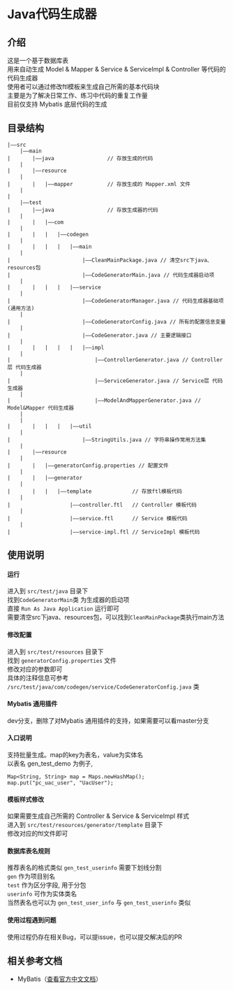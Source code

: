 # Java代码生成器
## 介绍
这是一个基于数据库表<br/>用来自动生成 Model & Mapper & Service & ServiceImpl & Controller 等代码的代码生成器<br/>
使用者可以通过修改ftl模板来生成自己所需的基本代码块<br/>
主要是为了解决日常工作、练习中代码的重复工作量<br/>
目前仅支持 Mybatis 底层代码的生成

## 目录结构
```
|——src	
	|——main                                             
|		|——java					// 存放生成的代码
	|
|		|——resource
	|
|		|	|——mapper			// 存放生成的 Mapper.xml 文件
	|
|
	|——test
|		|——java					// 存放生成器的代码
	|
|		|	|——com
	|
|		|	|	|——codegen
	|
|		|	|	|	|——main
	|
|						|——CleanMainPackage.java // 清空src下java、resources包
|						|——CodeGeneratorMain.java // 代码生成器启动项
	|
|		|	|	|	|——service
	|
|						|——CodeGeneratorManager.java // 代码生成器基础项 (通用方法)
	|
|						|——CodeGeneratorConfig.java // 所有的配置信息变量
	|
|						|——CodeGenerator.java // 主要逻辑接口
	|
|		|	|	|	|	|——impl
	|
|							|——ControllerGenerator.java // Controller层 代码生成器
	|
|							|——ServiceGenerator.java // Service层 代码生成器
	|
|							|——ModelAndMapperGenerator.java // Model&Mapper 代码生成器
	|
	|
|		|	|	|	|——util
	|
|						|——StringUtils.java // 字符串操作常用方法集
	|
|		|——resource
	|
|		|	|——generatorConfig.properties // 配置文件
	|
|		|	|——generator
	|
|		|	|	|——template				// 存放ftl模板代码
	|		
|					|——controller.ftl	// Controller 模板代码
	|		
|					|——service.ftl		// Service 模板代码
	|		
|					|——service-impl.ftl	// ServiceImpl 模板代码
```

## 使用说明
#### 运行
进入到 `src/test/java` 目录下<br />
找到`CodeGeneratorMain`类 为生成器的启动项<br />
直接 `Run As Java Application` 运行即可<br />
需要清空src下java、resources包，可以找到`CleanMainPackage`类执行main方法<br/>

#### 修改配置
进入到 `src/test/resources` 目录下<br />
找到 `generatorConfig.properties` 文件<br />
修改对应的参数即可<br />
具体的注释信息可参考 `/src/test/java/com/codegen/service/CodeGeneratorConfig.java` 类<br />

#### Mybatis 通用插件
dev分支，删除了对Mybatis 通用插件的支持，如果需要可以看master分支

#### 入口说明
支持批量生成。map的key为表名，value为实体名<br/>
以表名 gen_test_demo 为例子,<br/>
```
Map<String, String> map = Maps.newHashMap();
map.put("pc_uac_user", "UacUser");
```
#### 模板样式修改
如果需要生成自己所需的 Controller & Service & ServiceImpl 样式<br/>
进入到 `src/test/resources/generator/template` 目录下<br />
修改对应的ftl文件即可

#### 数据库表名规则
推荐表名的格式类似 `gen_test_userinfo` 需要下划线分割<br />
`gen` 作为项目别名<br />
`test` 作为区分字段, 用于分包<br />
`userinfo` 可作为实体类名<br />
当然表名也可以为 `gen_test_user_info` 与 `gen_test_userinfo` 类似<br />

#### 使用过程遇到问题
使用过程仍存在相关Bug，可以提issue，也可以提交解决后的PR<br />

## 相关参考文档
- MyBatis（[查看官方中文文档](http://www.mybatis.org/mybatis-3/zh/index.html)）
